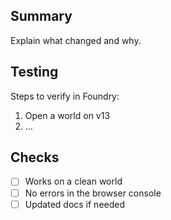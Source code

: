## Summary
Explain what changed and why.

## Testing
Steps to verify in Foundry:
1. Open a world on v13
2. …

## Checks
- [ ] Works on a clean world
- [ ] No errors in the browser console
- [ ] Updated docs if needed
